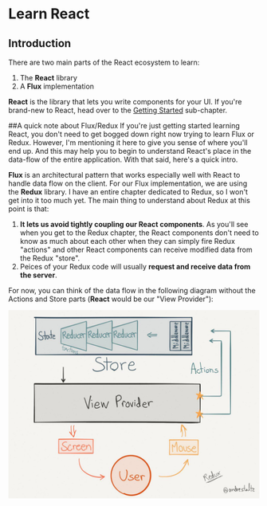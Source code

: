# Learn React

## Introduction
There are two main parts of the React ecosystem to learn:
1. The **React** library
2. A **Flux** implementation

**React** is the library that lets you write components for your UI.  If you're brand-new to React, head over to the [Getting Started](./Getting-Started/README.md) sub-chapter.

##A quick note about Flux/Redux
If you're just getting started learning React, you don't need to get bogged down right now trying to learn Flux or Redux.  However, I'm mentioning it here to give you sense of where you'll end up.  And this may help you to begin to understand React's place in the data-flow of the entire application.  With that said, here's a quick intro.

**Flux** is an architectural pattern that works especially well with React to handle data flow on the client.  For our Flux implementation, we are using the **Redux** library.  I have an entire chapter dedicated to Redux, so I won't get into it too much yet.  The main thing to understand about Redux at this point is that:
1. **It lets us avoid tightly coupling our React components**.  As you'll see when you get to the Redux chapter, the React components don't need to know as much about each other when they can simply fire Redux "actions" and other React components can receive modified data from the Redux "store".  
2. Peices of your Redux code will usually **request and receive data from the server**. 

For now, you can think of the data flow in the following diagram without the Actions and Store parts (**React** would be our "View Provider"):

![](_assets/redux-diagram.png)

